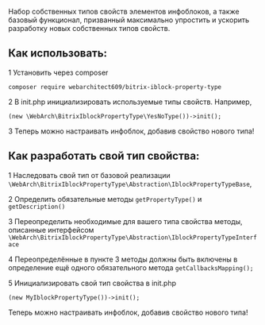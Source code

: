 Набор собственных типов свойств элементов инфоблоков, а также базовый функционал, призванный максимально упростить и 
ускорить разработку новых собственных типов свойств. 

Как использовать: 
-----------------

1 Установить через composer 

`composer require webarchitect609/bitrix-iblock-property-type`

2 В init.php инициализировать используемые типы свойств. Например, 

`(new \WebArch\BitrixIblockPropertyType\YesNoType())->init();`

3 Теперь можно настраивать инфоблок, добавив свойство нового типа! 

Как разработать свой тип свойства: 
----------------------------------

1 Наследовать свой тип от базовой реализации `\WebArch\BitrixIblockPropertyType\Abstraction\IblockPropertyTypeBase`, 

2 Определить обязательные методы `getPropertyType()` и `getDescription()`

3 Переопределить необходимые для вашего типа свойства методы, описанные интерфейсом 
`\WebArch\BitrixIblockPropertyType\Abstraction\IblockPropertyTypeInterface` 

4 Переопределённые в пункте 3 методы должны быть включены в определение ещё одного обязательного метода 
`getCallbacksMapping();`

5 Инициализировать свой тип свойства в init.php

`(new MyIblockPropertyType())->init();`

Теперь можно настраивать инфоблок, добавив свойство нового типа! 
